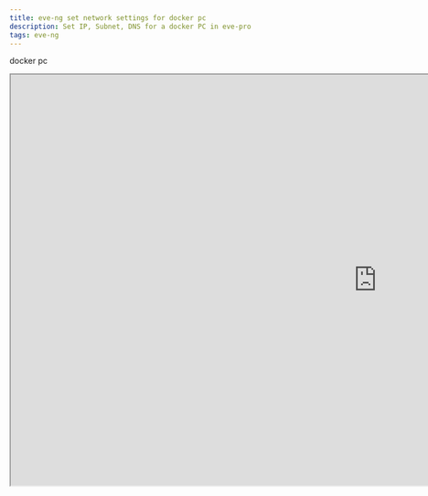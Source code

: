 ```yaml
---
title: eve-ng set network settings for docker pc 
description: Set IP, Subnet, DNS for a docker PC in eve-pro 
tags: eve-ng
---
```


docker pc
<iframe src="https://drive.google.com/file/d/17fg4uosMejVnkzUoK23C1eKpPQ1cNB7v/preview" width="1280" height="720" allow="autoplay"></iframe>

